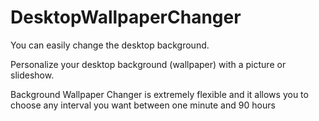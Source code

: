 # DesktopWallpaperChanger

You can easily change the desktop background. 

 Personalize your desktop background (wallpaper) with a picture or slideshow. 
 
 Background Wallpaper Changer is extremely flexible and it allows you to choose any interval you want between one minute and 90 hours
